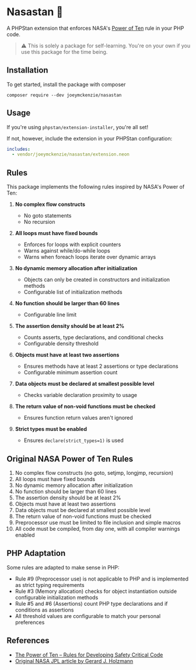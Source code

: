 # Nasastan 🚀

A PHPStan extension that enforces
NASA's [Power of Ten](https://en.wikipedia.org/wiki/The_Power_of_10:_Rules_for_Developing_Safety-Critical_Code)
rule in your PHP code.

> ⚠️ This is solely a package for self-learning. You're on your own if you use this package for the time being.

## Installation

To get started, install the package with composer

```
composer require --dev joeymckenzie/nasastan
```

## Usage

If you're using `phpstan/extension-installer`, you're all set!

If not, however, include the extension in your PHPStan configuration:

```yaml
includes:
  - vendor/joeymckenzie/nasastan/extension.neon
```

## Rules

This package implements the following rules inspired by NASA's Power of Ten:

1. **No complex flow constructs**
    - No goto statements
    - No recursion

2. **All loops must have fixed bounds**
    - Enforces for loops with explicit counters
    - Warns against while/do-while loops
    - Warns when foreach loops iterate over dynamic arrays

3. **No dynamic memory allocation after initialization**
    - Objects can only be created in constructors and initialization methods
    - Configurable list of initialization methods

4. **No function should be larger than 60 lines**
    - Configurable line limit

5. **The assertion density should be at least 2%**
    - Counts asserts, type declarations, and conditional checks
    - Configurable density threshold

6. **Objects must have at least two assertions**
    - Ensures methods have at least 2 assertions or type declarations
    - Configurable minimum assertion count

7. **Data objects must be declared at smallest possible level**
    - Checks variable declaration proximity to usage

8. **The return value of non-void functions must be checked**
    - Ensures function return values aren't ignored

9. **Strict types must be enabled**
    - Ensures `declare(strict_types=1)` is used

## Original NASA Power of Ten Rules

1. No complex flow constructs (no goto, setjmp, longjmp, recursion)
2. All loops must have fixed bounds
3. No dynamic memory allocation after initialization
4. No function should be larger than 60 lines
5. The assertion density should be at least 2%
6. Objects must have at least two assertions
7. Data objects must be declared at smallest possible level
8. The return value of non-void functions must be checked
9. Preprocessor use must be limited to file inclusion and simple macros
10. All code must be compiled, from day one, with all compiler warnings enabled

## PHP Adaptation

Some rules are adapted to make sense in PHP:

- Rule #9 (Preprocessor use) is not applicable to PHP and is implemented as strict typing requirements
- Rule #3 (Memory allocation) checks for object instantiation outside configurable initialization methods
- Rule #5 and #6 (Assertions) count PHP type declarations and if conditions as assertions
- All threshold values are configurable to match your personal preferences

## References

- [The Power of Ten – Rules for Developing Safety Critical Code](https://en.wikipedia.org/wiki/The_Power_of_10:_Rules_for_Developing_Safety-Critical_Code)
- [Original NASA JPL article by Gerard J. Holzmann](https://spinroot.com/gerard/pdf/P10.pdf)